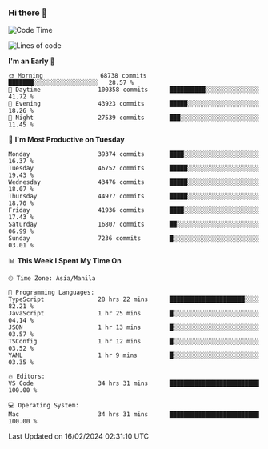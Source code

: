 ### Hi there 👋

<!--START_SECTION:waka-->
![Code Time](http://img.shields.io/badge/Code%20Time-4%2C892%20hrs%2026%20mins-blue)

![Lines of code](https://img.shields.io/badge/From%20Hello%20World%20I%27ve%20Written-108.8%20million%20lines%20of%20code-blue)

**I'm an Early 🐤** 

```text
🌞 Morning                68738 commits       ███████░░░░░░░░░░░░░░░░░░   28.57 % 
🌆 Daytime                100358 commits      ██████████░░░░░░░░░░░░░░░   41.72 % 
🌃 Evening                43923 commits       █████░░░░░░░░░░░░░░░░░░░░   18.26 % 
🌙 Night                  27539 commits       ███░░░░░░░░░░░░░░░░░░░░░░   11.45 % 
```
📅 **I'm Most Productive on Tuesday** 

```text
Monday                   39374 commits       ████░░░░░░░░░░░░░░░░░░░░░   16.37 % 
Tuesday                  46752 commits       █████░░░░░░░░░░░░░░░░░░░░   19.43 % 
Wednesday                43476 commits       █████░░░░░░░░░░░░░░░░░░░░   18.07 % 
Thursday                 44977 commits       █████░░░░░░░░░░░░░░░░░░░░   18.70 % 
Friday                   41936 commits       ████░░░░░░░░░░░░░░░░░░░░░   17.43 % 
Saturday                 16807 commits       ██░░░░░░░░░░░░░░░░░░░░░░░   06.99 % 
Sunday                   7236 commits        █░░░░░░░░░░░░░░░░░░░░░░░░   03.01 % 
```


📊 **This Week I Spent My Time On** 

```text
🕑︎ Time Zone: Asia/Manila

💬 Programming Languages: 
TypeScript               28 hrs 22 mins      █████████████████████░░░░   82.21 % 
JavaScript               1 hr 25 mins        █░░░░░░░░░░░░░░░░░░░░░░░░   04.14 % 
JSON                     1 hr 13 mins        █░░░░░░░░░░░░░░░░░░░░░░░░   03.57 % 
TSConfig                 1 hr 12 mins        █░░░░░░░░░░░░░░░░░░░░░░░░   03.52 % 
YAML                     1 hr 9 mins         █░░░░░░░░░░░░░░░░░░░░░░░░   03.35 % 

🔥 Editors: 
VS Code                  34 hrs 31 mins      █████████████████████████   100.00 % 

💻 Operating System: 
Mac                      34 hrs 31 mins      █████████████████████████   100.00 % 
```


 Last Updated on 16/02/2024 02:31:10 UTC
<!--END_SECTION:waka-->


<!--
**rad182/rad182** is a ✨ _special_ ✨ repository because its `README.md` (this file) appears on your GitHub profile.

Here are some ideas to get you started:

- 🔭 I’m currently working on ...
- 🌱 I’m currently learning ...
- 👯 I’m looking to collaborate on ...
- 🤔 I’m looking for help with ...
- 💬 Ask me about ...
- 📫 How to reach me: ...
- 😄 Pronouns: ...
- ⚡ Fun fact: ...
-->
